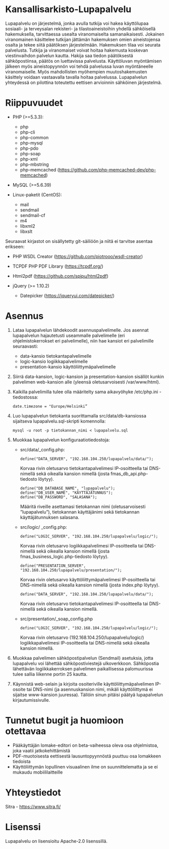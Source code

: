 # Kansallisarkisto-Lupapalvelu

Lupapalvelu on järjestelmä, jonka avulla tutkija voi hakea käyttölupaa sosiaali- ja terveysalan rekisteri- ja tilastoaineistoihin yhdellä sähköisellä hakemuksella, tarvittaessa usealta viranomaiselta samanaikaisesti. Jokainen viranomainen käsittelee tutkijan jättämän hakemuksen omien aineistojensa osalta ja tekee siitä päätöksen järjestelmään. Hakemuksen tilaa voi seurata palvelusta. Tutkija ja viranomaiset voivat hoitaa hakemusta koskevan viestinvaihdon palvelun kautta. Hakija saa tiedon päätöksestä sähköpostiinsa, päätös on luettavissa palvelusta. Käyttöluvan myöntämisen jälkeen myös aineistopyynnön voi tehdä palvelussa luvan myöntäneelle viranomaiselle. Myös mahdollisten myöhempien muutoshakemusten käsittely voidaan vastaavalla tavalla hoitaa palvelussa. Lupapalvelun yhteydessä on pilottina toteutettu eettisen arvioinnin sähköinen järjestelmä.

# Riippuvuudet

- PHP (>=5.3.3):

  - php
  -	php-cli
  -	php-common
  -	php-mysql
  -	php-pdo
  -	php-soap
  -	php-xml
  -	php-mbstring
  -	php-memcached (https://github.com/php-memcached-dev/php-memcached)

-	MySQL (>=5.6.39)

-	Linux-paketit (CentOS):

    - mail
    - sendmail
    -	sendmail-cf
    -	m4
    -	libxml2
    -	libxslt

Seuraavat kirjastot on sisällytetty git-säiliöön ja niitä ei tarvitse asentaa erikseen:

-	PHP WSDL Creator (https://github.com/piotrooo/wsdl-creator)

-	TCPDF PHP PDF Library (https://tcpdf.org/)

-	Html2pdf (https://github.com/spipu/html2pdf)

-	jQuery (>= 1.10.2)

    -	Datepicker (https://jqueryui.com/datepicker/)
  
  # Asennus
  
1.	Lataa lupapalvelun lähdekoodit asennuspalvelimelle. Jos asennat lupapalvelun hajautetusti useammalle palvelimelle (eri ohjelmistokerrokset eri palvelimelle), niin hae kansiot eri palvelimille seuraavasti:

    - data-kansio tietokantapalvelimelle
    - logic-kansio logiikkapalvelimelle
    - presentation-kansio käyttöliittymäpalvelimelle

2.	Siirrä data-kansion, logic-kansion ja presentation-kansion sisällöt kunkin palvelimen web-kansion alle (yleensä oletusarvoisesti /var/www/html).

3.	Kaikilla palvelimilla tulee olla määritelty sama aikavyöhyke /etc/php.ini -tiedostossa:

        date.timezone = "Europe/Helsinki”

4.	Luo lupapalvelun tietokanta suorittamalla src/data/db-kansiossa sijaitseva lupapalvelu.sql-skripti komennolla:

        mysql -u root -p tietokannan_nimi < lupapalvelu.sql

5.	Muokkaa lupapalvelun konfiguraatiotiedostoja:

    - src/data/_config.php:

          define("DATA_SERVER", "192.168.104.250/lupapalvelu/data/");

         Korvaa rivin oletusarvo tietokantapalvelimesi IP-osoitteella tai DNS-nimellä sekä oikealla kansion nimellä (josta       fmas_db_api.php-tiedosto löytyy).

          define("DB_DATABASE_NAME", "lupapalvelu");
          define("DB_USER_NAME", "KÄYTTÄJÄTUNNUS");
          define("DB_PASSWORD", "SALASANA");

         Määritä riveille asettamasi tietokannan nimi (oletusarvoisesti ”lupapalvelu”), tietokannan käyttäjänimi sekä tietokannan käyttäjätunnuksen salasana.

    - src/logic/ _config.php:

          define("LOGIC_SERVER", "192.168.104.250/lupapalvelu/logic/");

         Korvaa rivin oletusarvo logiikkapalvelimesi IP-osoitteella tai DNS-nimellä sekä oikealla kansion nimellä (josta fmas_business_logic.php-tiedosto löytyy).

          define("PRESENTATION_SERVER", "192.168.104.250/lupapalvelu/presentation/");

         Korvaa rivin oletusarvo käyttöliittymäpalvelimesi IP-osoitteella tai DNS-nimellä sekä oikealla kansion nimellä (josta index.php löytyy).

          define("DATA_SERVER", "192.168.104.250/lupapalvelu/data/");

         Korvaa rivin oletusarvo tietokantapalvelimesi IP-osoitteella tai DNS-nimellä sekä oikealla kansion nimellä.

    - src/presentation/_soap_config.php

          define("LOGIC_SERVER", "192.168.104.250/lupapalvelu/logic/"); 

         Korvaa rivin oletusarvo (192.168.104.250/lupapalvelu/logic/) logiikkapalvelimesi IP-osoitteella tai DNS-nimellä sekä oikealla kansion nimellä.

6.	Muokkaa palvelimen sähköpostipalvelun (Sendmail) asetuksia, jotta lupapalvelu voi lähettää sähköpostiviestejä ulkoverkkoon. Sähköpostia lähettävän logiikkakerroksen palvelimen paikallisessa palomuurissa tulee sallia liikenne portin 25 kautta.

7.	Käynnistä web-selain ja kirjoita osoiteriville käyttöliittymäpalvelimen IP-osoite tai DNS-nimi (ja asennuskansion nimi, mikäli käyttöliittymä ei sijaitse www-kansion juuressa). Tällöin sinun pitäisi päätyä lupapalvelun kirjautumissivulle.

# Tunnetut bugit ja huomioon otettavaa

-	Pääkäyttäjän lomake-editori on beta-vaiheessa oleva osa ohjelmistoa, joka vaatii jatkokehittämistä
-	PDF-muotoisesta eettisestä lausuntopyynnöstä puuttuu osa lomakkeen tiedoista
-	Käyttöliittymän lopullinen visuaalinen ilme on suunnittelematta ja se ei mukaudu mobiililaitteille

# Yhteystiedot 

Sitra - https://www.sitra.fi/

# Lisenssi

Lupapalvelu on lisensioitu Apache-2.0 lisenssillä.
